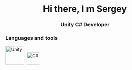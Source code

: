 <h1 align="center">Hi there, I m Sergey</h1>
<h3 align="center">Unity C# Developer</h3>
     

### Languages and tools
<img src="https://cdn.jsdelivr.net/gh/devicons/devicon@latest/icons/unity/unity-original-wordmark.svg" width="60" height="60" title="Unity"/>&nbsp;
<img src="https://cdn.jsdelivr.net/gh/devicons/devicon@latest/icons/csharp/csharp-original.svg" width="40" height="40" title="C#"/>&nbsp;

      
          
<!--
**semtool/semtool** is a ✨ _special_ ✨ repository because its `README.md` (this file) appears on your GitHub profile.

Here are some ideas to get you started:

- 🔭 I’m currently working on ...
- 🌱 I’m currently learning ...
- 👯 I’m looking to collaborate on ...
- 🤔 I’m looking for help with ...
- 💬 Ask me about ...
- 📫 How to reach me: ...
- 😄 Pronouns: ...
- ⚡ Fun fact: ...
-->



          
